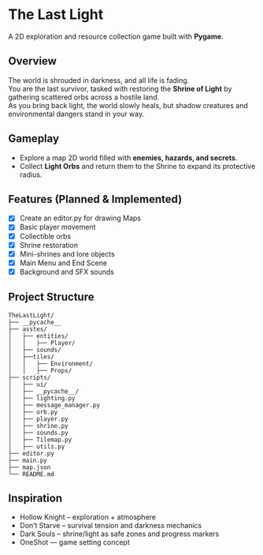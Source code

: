 # The Last Light
A 2D exploration and resource collection game built with **Pygame**.  

## Overview
The world is shrouded in darkness, and all life is fading.  
You are the last survivor, tasked with restoring the **Shrine of Light** by gathering scattered orbs across a hostile land.  
As you bring back light, the world slowly heals, but shadow creatures and environmental dangers stand in your way.  

## Gameplay
- Explore a map 2D world filled with **enemies, hazards, and secrets**.  
- Collect **Light Orbs** and return them to the Shrine to expand its protective radius.

## Features (Planned & Implemented)
- [x] Create an editor.py for drawing Maps
- [x] Basic player movement  
- [x] Collectible orbs  
- [X] Shrine restoration  
- [x] Mini-shrines and lore objects
- [x] Main Menu and End Scene
- [x] Background and SFX sounds

## Project Structure
```text
TheLastLight/
├── __pycache__
├── asstes/
│   ├── entities/
│   │   ├── Player/
│   ├── sounds/
│   ├──tiles/
│   │   ├── Environment/
│   │   ├── Props/
├── scripts/
│   ├── ui/
│   ├── __pycache__/
│   ├── lighting.py
│   ├── message_manager.py
│   ├── orb.py
│   ├── player.py
│   ├── shrine.py
│   ├── sounds.py
│   ├── Tilemap.py
│   ├── utils.py
├── editor.py
├── main.py
├── map.json
└── README.md
```

## Inspiration
 - Hollow Knight – exploration + atmosphere
 - Don’t Starve – survival tension and darkness mechanics
 - Dark Souls – shrine/light as safe zones and progress markers
 - OneShot — game setting concept
